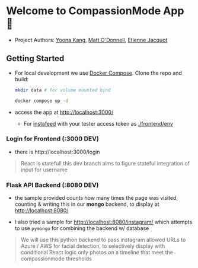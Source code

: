 # Welcome to CompassionMode App 🧘

- Project Authors: [Yoona Kang](mailto:yoona.kang@asc.upenn.edu), [Matt O'Donnell](mailto:mbod@asc.upenn.edu),  [Etienne Jacquot](mailto:etienne.jacquot@asc.upenn.edu)

## Getting Started

- For local development we use [Docker Compose](https://docs.docker.com/compose/). Clone the repo and build:

    ```bash
    mkdir data # for volume mounted bind

    docker compose up -d
    ```

- access the app at [http://localhost:3000/](http://localhost:3000/)
    - For [instafeed](http://localhost:3000/instafeeed) with your tester access token as [./frontend/env](./frontend/.env)

### Login for Frontend (:3000 DEV)

- there is http://localhost:3000/login

> React is stateful! this dev branch aims to figure stateful integration of input for username

### Flask API Backend (:8080 DEV)

- the sample provided counts how many times the page was visited, counting & writing this in our **mongo** backend, to display at [http://localhost:8080/](http://localhost:8080/)

- I also tried a sample for [http://localhost:8080/instagram/](http://localhost:8080/instagram/) which attempts to use `pymongo` for combining the backend w/ database

> We will use this python backend to pass instagram allowed URLs to Azure / AWS for facial detection, to selectively display with conditional React logic only photos on a timeline that meet the compassionmode thresholds
